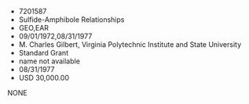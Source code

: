 * 7201587
* Sulfide-Amphibole Relationships
* GEO,EAR
* 09/01/1972,08/31/1977
* M. Charles Gilbert, Virginia Polytechnic Institute and State University
* Standard Grant
*   name not available
* 08/31/1977
* USD 30,000.00

NONE